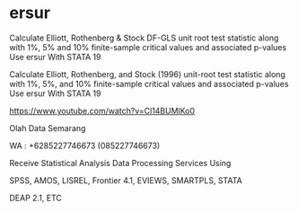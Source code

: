 # ersur
Calculate Elliott, Rothenberg &amp; Stock DF-GLS unit root test statistic along with 1%, 5% and 10% finite-sample critical values and associated p-values Use ersur With STATA 19

Calculate Elliott, Rothenberg, and Stock (1996) unit-root test statistic along with 1%, 5%, and 10% finite-sample critical values and associated p-values Use ersur With STATA 19

https://www.youtube.com/watch?v=Cl14BUMlKo0

Olah Data Semarang

WA : +6285227746673 (085227746673)

Receive Statistical Analysis Data Processing Services Using

SPSS, AMOS, LISREL, Frontier 4.1, EVIEWS, SMARTPLS, STATA

DEAP 2.1, ETC
